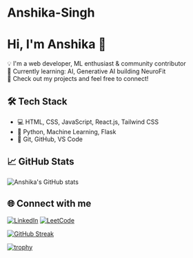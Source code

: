 # Anshika-Singh

# Hi, I'm Anshika 👋

💡 I'm a web developer, ML enthusiast & community contributor  
🌱 Currently learning: AI, Generative AI building NeuroFit  
🚀 Check out my projects and feel free to connect!

## 🛠️ Tech Stack
- 💻 HTML, CSS, JavaScript, React.js, Tailwind CSS
- 🧠 Python, Machine Learning, Flask
- 🧰 Git, GitHub, VS Code

## 📈 GitHub Stats
![Anshika's GitHub stats](https://github-readme-stats.vercel.app/api?username=Anshika09Singh&show_icons=true&theme=tokyonight)

## 🌐 Connect with me
[![LinkedIn](https://img.shields.io/badge/-LinkedIn-blue?logo=Linkedin&logoColor=white)](https://www.linkedin.com/in/anshika-singh-031b132a5/)
[![LeetCode](https://img.shields.io/badge/-LeetCode-orange?style=flat&logo=LeetCode&logoColor=white)](https://leetcode.com/u/Anshika09singh/)

[![GitHub Streak](https://streak-stats.demolab.com?user=Anshika09Singh&theme=tokyonight&hide_border=true)](https://git.io/streak-stats)

[![trophy](https://github-profile-trophy.vercel.app/?username=Anshika09Singh&theme=tokyonight&margin-w=15&margin-h=15)](https://github.com/ryo-ma/github-profile-trophy)
